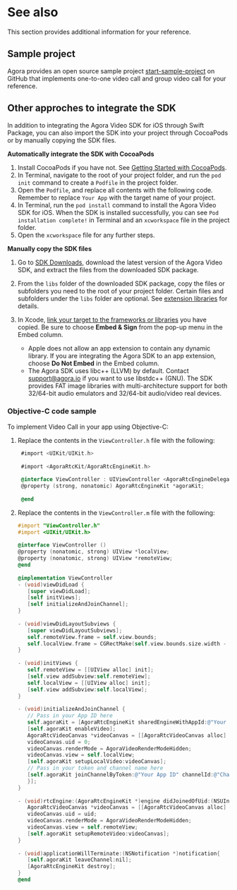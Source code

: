# See also

This section provides additional information for your reference.

## Sample project

Agora provides an open source sample project [start-sample-project](https://github.com/AgoraIO/Basic-Video-Call) on GitHub that implements one-to-one video call and group video call for your reference.

## Other approches to integrate the SDK

In addition to integrating the Agora Video SDK for iOS through Swift Package, you can also import the SDK into your project through CocoaPods or by manually copying the SDK files.

**Automatically integrate the SDK with CocoaPods**

 1. Install CocoaPods if you have not. See [Getting Started with CocoaPods](https://guides.cocoapods.org/using/getting-started.html#getting-started).
 2. In Terminal, navigate to the root of your project folder, and run the `pod init` command to create a `Podfile` in the project folder.
 3. Open the `Podfile`, and replace all contents with the following code. Remember to replace `Your App` with the target name of your project.
 4. In Terminal, run the `pod install` command to install the Agora Video SDK for iOS. When the SDK is installed successfully, you can see  `Pod installation complete!` in Terminal and an `xcworkspace` file in the project folder.
 5. Open the `xcworkspace` file for any further steps.

**Manually copy the SDK files**

  1. Go to [SDK Downloads](https://docs.agora.io/en/Video/downloads?platform=iOS), download the latest version of the Agora Video SDK, and extract the files from the downloaded SDK package.
  2. From the `libs` folder of the downloaded SDK package, copy the files or subfolders you need to the root of your project folder.
     <note>Certain files and subfolders under the <code>libs</code> folder are optional. See <a href="https://docs.agora.io/en/Video/faq/reduce_app_size_rtc?platform=iOS#extension_libraries">extension libraries</a> for details.</note>
  3. In Xcode, [link your target to the frameworks or libraries](https://help.apple.com/xcode/mac/current/#/dev51a648b07) you have copied. Be sure to choose **Embed & Sign** from the pop-up menu in the Embed column.

     <note type="attention"><ul><li>Apple does not allow an app extension to contain any dynamic library. If you are integrating the Agora SDK to an app extension, choose <b>Do Not Embed</b> in the Embed column.</li><li>The Agora SDK uses libc++ (LLVM) by default. Contact support@agora.io if you want to use libstdc++ (GNU). The SDK provides FAT image libraries with multi-architecture support for both 32/64-bit audio emulators and 32/64-bit audio/video real devices.</li></ul></note>


### Objective-C code sample

To implement Video Call in your app using Objective-C:

  1. Replace the contents in the  `ViewController.h` file with the following:
     ```objective-c
      #import <UIKit/UIKit.h>
    
      #import <AgoraRtcKit/AgoraRtcEngineKit.h>
    
      @interface ViewController : UIViewController <AgoraRtcEngineDelegate>
      @property (strong, nonatomic) AgoraRtcEngineKit *agoraKit;
    
      @end
      ```

  2. Replace the contents in the `ViewController.m` file with the following:
     ```objective-c
     #import "ViewController.h"
     #import <UIKit/UIKit.h>
    
     @interface ViewController ()
     @property (nonatomic, strong) UIView *localView;
     @property (nonatomic, strong) UIView *remoteView;
     @end
    
     @implementation ViewController
     - (void)viewDidLoad {
        [super viewDidLoad];
        [self initViews];
        [self initializeAndJoinChannel];
     }
    
     - (void)viewDidLayoutSubviews {
        [super viewDidLayoutSubviews];
        self.remoteView.frame = self.view.bounds;
        self.localView.frame = CGRectMake(self.view.bounds.size.width - 90, 0, 90, 160);
     }
    
     - (void)initViews {
        self.remoteView = [[UIView alloc] init];
        [self.view addSubview:self.remoteView];
        self.localView = [[UIView alloc] init];
        [self.view addSubview:self.localView];
     }
    
     - (void)initializeAndJoinChannel {
        // Pass in your App ID here
        self.agoraKit = [AgoraRtcEngineKit sharedEngineWithAppId:@"Your App ID" delegate:self];
        [self.agoraKit enableVideo];
        AgoraRtcVideoCanvas *videoCanvas = [[AgoraRtcVideoCanvas alloc] init];
        videoCanvas.uid = 0;
        videoCanvas.renderMode = AgoraVideoRenderModeHidden;
        videoCanvas.view = self.localView;
        [self.agoraKit setupLocalVideo:videoCanvas];
        // Pass in your token and channel name here
        [self.agoraKit joinChannelByToken:@"Your App ID" channelId:@"Channel name" info:nil uid:0 joinSuccess:^(NSString * _Nonnull channel, NSUInteger uid, NSInteger elapsed) {
        }];
     }
    
     - (void)rtcEngine:(AgoraRtcEngineKit *)engine didJoinedOfUid:(NSUInteger)uid elapsed:(NSInteger)elapsed {
        AgoraRtcVideoCanvas *videoCanvas = [[AgoraRtcVideoCanvas alloc] init];
        videoCanvas.uid = uid;
        videoCanvas.renderMode = AgoraVideoRenderModeHidden;
        videoCanvas.view = self.remoteView;
        [self.agoraKit setupRemoteVideo:videoCanvas];
     }
    
     - (void)applicationWillTerminate:(NSNotification *)notification{
        [self.agoraKit leaveChannel:nil];
        [AgoraRtcEngineKit destroy];
     }
     @end
     ```
